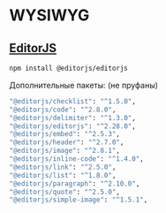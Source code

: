# WYSIWYG

## [EditorJS](https://editorjs.io/getting-started/)

```bash
npm install @editorjs/editorjs
```

Дополнительные пакеты: (не пруфаны)

```bash
"@editorjs/checklist": "^1.5.0",
"@editorjs/code": "^2.8.0",
"@editorjs/delimiter": "^1.3.0",
"@editorjs/editorjs": "^2.28.0",
"@editorjs/embed": "^2.5.3",
"@editorjs/header": "^2.7.0",
"@editorjs/image": "^2.8.1",
"@editorjs/inline-code": "^1.4.0",
"@editorjs/link": "^2.5.0",
"@editorjs/list": "^1.8.0",
"@editorjs/paragraph": "^2.10.0",
"@editorjs/quote": "^2.5.0",
"@editorjs/simple-image": "^1.5.1",
```